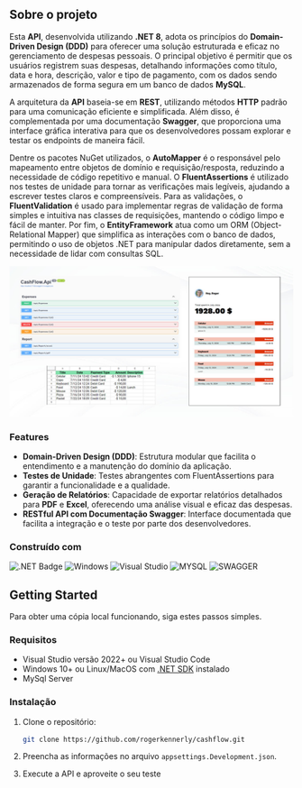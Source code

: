 ## Sobre o projeto

Esta **API**, desenvolvida utilizando **.NET 8**, adota os princípios do **Domain-Driven Design (DDD)** para oferecer uma solução estruturada e eficaz no gerenciamento de despesas pessoais. O principal objetivo é permitir que os usuários registrem suas despesas, detalhando informações como título, data e hora, descrição, valor e tipo de pagamento, com os dados sendo armazenados de forma segura em um banco de dados **MySQL**.

A arquitetura da **API** baseia-se em **REST**, utilizando métodos **HTTP** padrão para uma comunicação eficiente e simplificada. Além disso, é complementada por uma documentação **Swagger**, que proporciona uma interface gráfica interativa para que os desenvolvedores possam explorar e testar os endpoints de maneira fácil.

Dentre os pacotes NuGet utilizados, o **AutoMapper** é o responsável pelo mapeamento entre objetos de domínio e requisição/resposta, reduzindo a necessidade de código repetitivo e manual. O **FluentAssertions** é utilizado nos testes de unidade para tornar as verificações mais legíveis, ajudando a escrever testes claros e compreensíveis. Para as validações, o **FluentValidation** é usado para implementar regras de validação de forma simples e intuitiva nas classes de requisições, mantendo o código limpo e fácil de manter. Por fim, o **EntityFramework** atua como um ORM (Object-Relational Mapper) que simplifica as interações com o banco de dados, permitindo o uso de objetos .NET para manipular dados diretamente, sem a necessidade de lidar com consultas SQL.

![hero-image]

### Features

- **Domain-Driven Design (DDD)**: Estrutura modular que facilita o entendimento e a manutenção do domínio da aplicação.
- **Testes de Unidade**: Testes abrangentes com FluentAssertions para garantir a funcionalidade e a qualidade.
- **Geração de Relatórios**: Capacidade de exportar relatórios detalhados para **PDF** e **Excel**, oferecendo uma análise visual e eficaz das despesas.
- **RESTful API com Documentação Swagger**: Interface documentada que facilita a integração e o teste por parte dos desenvolvedores.

### Construído com

![.NET Badge](https://img.shields.io/badge/.NET-512BD4?logo=dotnet&logoColor=fff&style=flat-square)
![Windows](https://img.shields.io/badge/Windows-0078D4?logo=windows&logoColor=fff&style=flat-square)
![Visual Studio](https://img.shields.io/badge/Visual%20Studio-5C2D91?logo=visualstudio&logoColor=fff&style=flat-square)
![MYSQL](https://img.shields.io/badge/MySQL-4479A1?logo=mysql&logoColor=fff&style=flat-square)
![SWAGGER](https://img.shields.io/badge/Swagger-85EA2D?logo=swagger&logoColor=000&style=flat-square)

## Getting Started

Para obter uma cópia local funcionando, siga estes passos simples.

### Requisitos

- Visual Studio versão 2022+ ou Visual Studio Code
- Windows 10+ ou Linux/MacOS com [.NET SDK][dot-net-sdk] instalado
- MySql Server

### Instalação

1. Clone o repositório:

    ```sh
    git clone https://github.com/rogerkennerly/cashflow.git 
    ```

2. Preencha as informações no arquivo `appsettings.Development.json`.
3. Execute a API e aproveite o seu teste


<!-- Links -->
[dot-net-sdk]: https://dotnet.microsoft.com/en-us/download/dotnet/8.0

<!-- Images -->
[hero-image]: images/heroimage.jpg